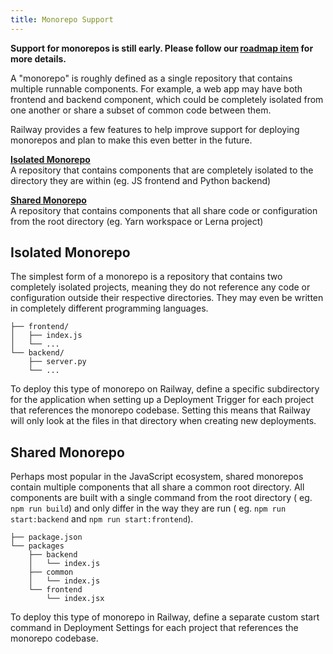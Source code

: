 ```yaml
---
title: Monorepo Support
---
```


**Support for monorepos is still early. Please follow our
[roadmap item](https://feedback.railway.app/feature-requests/p/monorepo-root-directory-support)
for more details.**

A "monorepo" is roughly defined as a single repository that contains multiple
runnable components. For example, a web app may have both frontend and backend
component, which could be completely isolated from one another or share a subset
of common code between them.

Railway provides a few features to help improve support for deploying monorepos
and plan to make this even better in the future.

**[Isolated Monorepo](#isolated-monorepo)**<br/>
A repository that contains components that are completely isolated to the
directory they are within (eg. JS frontend and Python backend)

**[Shared Monorepo](#shared-monorepo)**<br/>
A repository that contains components that all share code or configuration from
the root directory (eg. Yarn workspace or Lerna project)

## Isolated Monorepo

The simplest form of a monorepo is a repository that contains two completely
isolated projects, meaning they do not reference any code or configuration
outside their respective directories. They may even be written in completely
different programming languages.

```
├── frontend/
│   ├── index.js
│   └── ...
└── backend/
    ├── server.py
    └── ...
```

To deploy this type of monorepo on Railway, define a specific subdirectory for
the application when setting up a Deployment Trigger for each project that
references the monorepo codebase. Setting this means that Railway will only look
at the files in that directory when creating new deployments.

<NextImage
src="https://res.cloudinary.com/railway/image/upload/v1637798659/docs/root-directory_achzga.png"
alt="Screenshot of root directory configuration"
layout="intrinsic"
width={980} height={380} quality={80} />

## Shared Monorepo

Perhaps most popular in the JavaScript ecosystem, shared monorepos contain
multiple components that all share a common root directory. All components are
built with a single command from the root directory (
eg. `npm run build`) and only differ in the way they are run (
eg. `npm run start:backend` and `npm run start:frontend`).

```
├── package.json
└── packages
    ├── backend
    │   └── index.js
    ├── common
    │   └── index.js
    └── frontend
        └── index.jsx
```

To deploy this type of monorepo in Railway, define a separate custom start
command in Deployment Settings for each project that references the monorepo
codebase.

<NextImage
src="https://res.cloudinary.com/railway/image/upload/v1637798815/docs/custom-start-command_a8vcxs.png"
alt="Screenshot of custom start command configuration"
layout="intrinsic"
width={1302} height={408} quality={80} />
